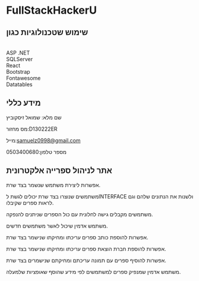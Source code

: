 # FullStackHackerU
 ## שימוש שטכנולוגיות כגון
</br>
ASP .NET</br>
SQLServer</br>
React</br>
Bootstrap</br>
Fontawesome</br>
Datatables</br>



## מידע כללי
שם מלא: שמואל זיסקוביץ

מס מחזור:D130222ER

מייל:samuelz0998@gmail.com

מספר טלפון:0503400680


## אתר לניהול ספרייה אלקטרונית
אפשרות ליצירת משתמש שנשמר בצד שרת.<br />

משתמשים שנוצרו בצד שרת יכולים לגשת לINTERFACE ולשנות את הנתונים שלהם וגם לראות ספרים שקיבלו.<br />

משתמשים מקבלים גישה לחלונית עם כול הספרים שניתנים להנפקה.<br />

משתמש אדמין שיכול לאשר משתמשים חדשים.<br />

אפשרות להוספת כותב ספרים עריכתו ומחיקתו שנישמר בצד שרת.<br />

אפשרות להוספת חברת הוצאת ספרים עריכתו ומחיקתו שנישמר בצד שרת.<br />

אפשרות להוסיף ספרים עם תמונה עריכתם ומחיקתם שנישמרים בצד שרת.<br />

משתמש אדמין שמנפיק ספרים למשתמשים לפי מידע שהוסף שאופציות שלמעלה.<br />
